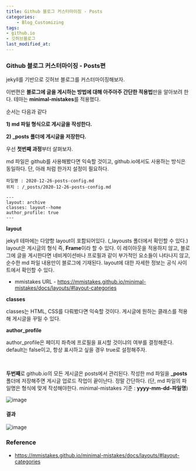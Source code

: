```yaml
---
title: Github 블로그 커스터마이징 - Posts
categories:	
    - Blog_Customizing
tags:
- github.io
- 깃허브블로그
last_modified_at: 
---
```




### Github 블로그 커스터마이징 - Posts편

jekyll를 기반으로 깃허브 블로그를 커스터마이징해보자. 

이번편은 **블로그에 글을 게시하는 방법에 대해 아주아주 간단한 적용법**만을 알아보려 한다. 테마는 **minimal-mistakes**를 적용했다.



순서는 다음과 같다

**1) md 파일 형식으로 게시글을 작성한다.**

**2) _posts 폴더에 게시글을 저장한다.**



우선 **첫번째 과정**부터 살펴보자.

md 파일은 github를 사용해봤다면 익숙할 것이고, github.io에서도 사용하는 방식은 동일하다. 단, 아래 처럼 한가지 설정이 필요하다.

```
파일명 : 2020-12-26-posts-config.md
위치 : /_posts/2020-12-26-posts-config.md
```

```
---
layout: archive
classes: layout--home
author_profile: true
---
```



**layout**

jekyll 테마에는 다양항 layout이 포함되어있다. (_layousts 폴더에서 확인할 수 있다.) layout은 게시글의 형식 즉, **Frame**이라 할 수 있다. 이 레이아웃을 적용하지 않고, 블로그에 글을 게시한다면 네비게이션바나 프로필과 같이 부가적인 요소들이 나타나지 않고, 순수한 md 파일 내용만이 블로그에 기재된다. layout에 대한 자세한 정보는 공식 사이트에서 확인할 수 있다. 

- mmistakes URL - https://mmistakes.github.io/minimal-mistakes/docs/layouts/#layout-categories



**classes**

classes는 HTML, CSS를 다뤄봤다면 익숙할 것이다. 게시글에 원하는 클래스를 적용해 게시글을 꾸밀 수 있다. 



**author_profile**

author_profile은 페이지 좌측에 프로필을 표시할 것이냐의 여부를 결정해준다. default는 false이고, 항상 표시하고 싶을 경우 true로 설정해주자.    

 <br/>

**두번째**로 github.io의 모든 게시글은 posts에서 관리된다. 작성한 md 파일을 **_posts** 폴더에 저장해주면 게시글 업로드 작업이 끝이난다. 정말 간단하다. (단, md 파일의 파일명은 형식에 맞게 작성해야한다. minimal-mistakes 기준 : **yyyy-mm-dd-파일명**)

![image](https://user-images.githubusercontent.com/49560745/103145849-07f9d200-4784-11eb-9fbf-2c1a8b7eb71a.png)  

  

#### 결과

![image](https://user-images.githubusercontent.com/49560745/103145763-f06e1980-4782-11eb-97e2-e69024b864d4.png)

### Reference

- https://mmistakes.github.io/minimal-mistakes/docs/layouts/#layout-categories


